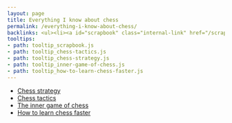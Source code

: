 ```yaml
---
layout: page
title: Everything I know about chess
permalink: /everything-i-know-about-chess/
backlinks: <ul><li><a id="scrapbook" class="internal-link" href="/scrapbook/">Scrapbook</a></li></ul>
tooltips: 
- path: tooltip_scrapbook.js
- path: tooltip_chess-tactics.js
- path: tooltip_chess-strategy.js
- path: tooltip_inner-game-of-chess.js
- path: tooltip_how-to-learn-chess-faster.js
---
```


* <a id="chess-strategy" class="internal-link" href="/chess-strategy/">Chess strategy</a>
* <a id="chess-tactics" class="internal-link" href="/chess-tactics/">Chess tactics</a>
* <a id="inner-game-of-chess" class="internal-link" href="/inner-game-of-chess/">The inner game of chess</a>
* <a id="how-to-learn-chess-faster" class="internal-link" href="/how-to-learn-chess-faster/">How to learn chess faster</a>